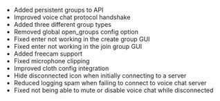- Added persistent groups to API
- Improved voice chat protocol handshake
- Added three different group types
- Removed global open_groups config option
- Fixed enter not working in the create group GUI
- Fixed enter not working in the join group GUI
- Added freecam support
- Fixed microphone clipping
- Improved cloth config integration
- Hide disconnected icon when initially connecting to a server
- Reduced logging spam when failing to connect to voice chat server
- Fixed not being able to mute or disable voice chat while disconnected


